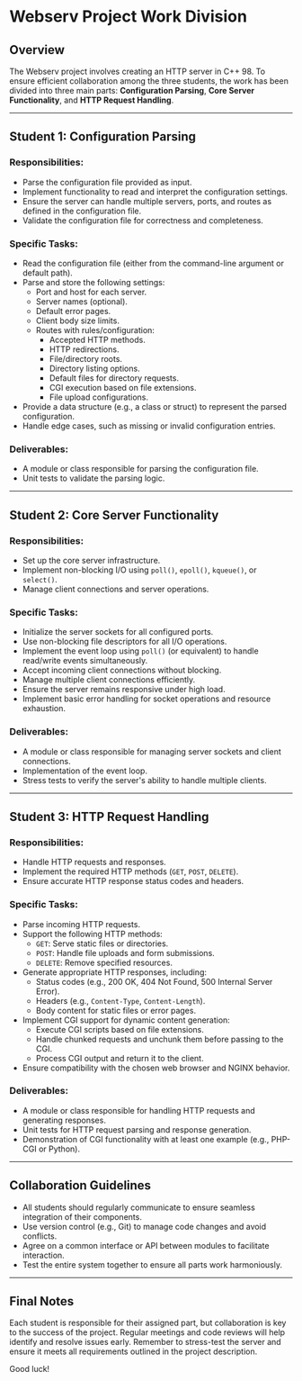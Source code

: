 # Webserv Project Work Division

## Overview
The Webserv project involves creating an HTTP server in C++ 98. To ensure efficient collaboration among the three students, the work has been divided into three main parts: **Configuration Parsing**, **Core Server Functionality**, and **HTTP Request Handling**.

---

## Student 1: Configuration Parsing

### Responsibilities:
- Parse the configuration file provided as input.
- Implement functionality to read and interpret the configuration settings.
- Ensure the server can handle multiple servers, ports, and routes as defined in the configuration file.
- Validate the configuration file for correctness and completeness.

### Specific Tasks:
- Read the configuration file (either from the command-line argument or default path).
- Parse and store the following settings:
  - Port and host for each server.
  - Server names (optional).
  - Default error pages.
  - Client body size limits.
  - Routes with rules/configuration:
    - Accepted HTTP methods.
    - HTTP redirections.
    - File/directory roots.
    - Directory listing options.
    - Default files for directory requests.
    - CGI execution based on file extensions.
    - File upload configurations.
- Provide a data structure (e.g., a class or struct) to represent the parsed configuration.
- Handle edge cases, such as missing or invalid configuration entries.

### Deliverables:
- A module or class responsible for parsing the configuration file.
- Unit tests to validate the parsing logic.

---

## Student 2: Core Server Functionality

### Responsibilities:
- Set up the core server infrastructure.
- Implement non-blocking I/O using `poll()`, `epoll()`, `kqueue()`, or `select()`.
- Manage client connections and server operations.

### Specific Tasks:
- Initialize the server sockets for all configured ports.
- Use non-blocking file descriptors for all I/O operations.
- Implement the event loop using `poll()` (or equivalent) to handle read/write events simultaneously.
- Accept incoming client connections without blocking.
- Manage multiple client connections efficiently.
- Ensure the server remains responsive under high load.
- Implement basic error handling for socket operations and resource exhaustion.

### Deliverables:
- A module or class responsible for managing server sockets and client connections.
- Implementation of the event loop.
- Stress tests to verify the server's ability to handle multiple clients.

---

## Student 3: HTTP Request Handling

### Responsibilities:
- Handle HTTP requests and responses.
- Implement the required HTTP methods (`GET`, `POST`, `DELETE`).
- Ensure accurate HTTP response status codes and headers.

### Specific Tasks:
- Parse incoming HTTP requests.
- Support the following HTTP methods:
  - `GET`: Serve static files or directories.
  - `POST`: Handle file uploads and form submissions.
  - `DELETE`: Remove specified resources.
- Generate appropriate HTTP responses, including:
  - Status codes (e.g., 200 OK, 404 Not Found, 500 Internal Server Error).
  - Headers (e.g., `Content-Type`, `Content-Length`).
  - Body content for static files or error pages.
- Implement CGI support for dynamic content generation:
  - Execute CGI scripts based on file extensions.
  - Handle chunked requests and unchunk them before passing to the CGI.
  - Process CGI output and return it to the client.
- Ensure compatibility with the chosen web browser and NGINX behavior.

### Deliverables:
- A module or class responsible for handling HTTP requests and generating responses.
- Unit tests for HTTP request parsing and response generation.
- Demonstration of CGI functionality with at least one example (e.g., PHP-CGI or Python).

---

## Collaboration Guidelines

- All students should regularly communicate to ensure seamless integration of their components.
- Use version control (e.g., Git) to manage code changes and avoid conflicts.
- Agree on a common interface or API between modules to facilitate interaction.
- Test the entire system together to ensure all parts work harmoniously.

---

## Final Notes

Each student is responsible for their assigned part, but collaboration is key to the success of the project. Regular meetings and code reviews will help identify and resolve issues early. Remember to stress-test the server and ensure it meets all requirements outlined in the project description.

Good luck!